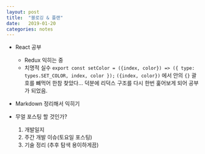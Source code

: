 ```yaml
---
layout: post
title:  "블로깅 & 플랜"
date:   2019-01-20
categories: notes
---
```

- React 공부
  - Redux 익히는 중
  - 치명적 실수
  `export const setColor = ({index, color}) => ({
  type: types.SET_COLOR,
  index,
  color
});`
  `({index, color})` 에서 안의 `{}` 괄호를 뺴먹어 한참 찾았다...
  덕분에 리덕스 구조를 다시 한번 훑어보게 되어 공부가 되었음.


- Markdown 정리해서 익히기



- 무얼 포스팅 할 것인가?
  1. 개발일지
  2. 주간 개발 이슈(토요일 포스팅)
  3. 기술 정리 (추후 탐색 용이하게끔)
